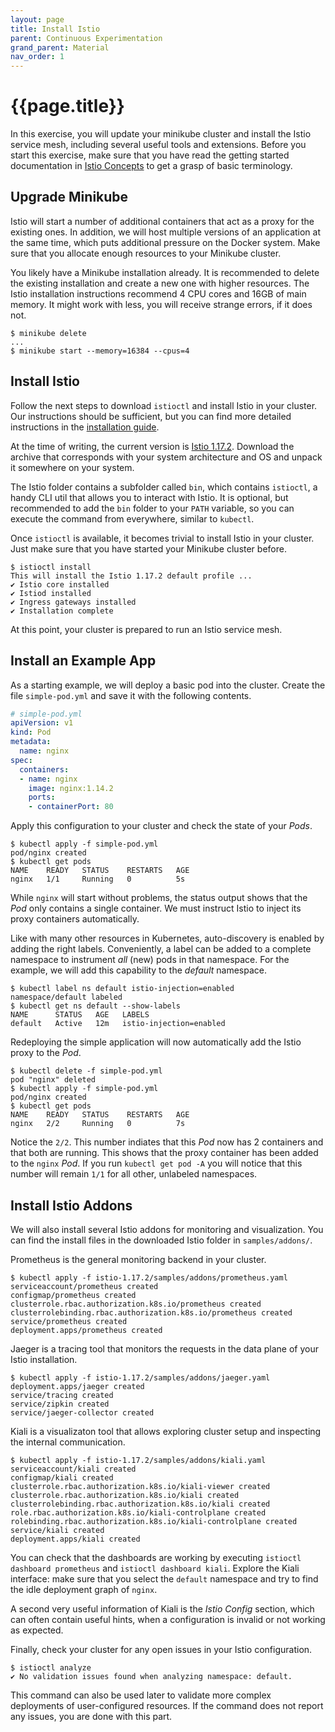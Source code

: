 ```yaml
---
layout: page
title: Install Istio
parent: Continuous Experimentation
grand_parent: Material
nav_order: 1
---
```


# {{page.title}}

In this exercise, you will update your minikube cluster and install the Istio service mesh, including several useful tools and extensions.
Before you start this exercise, make sure that you have read the getting started documentation in [Istio Concepts][istio-concepts] to get a grasp of basic terminology.

[istio-concepts]: https://istio.io/latest/docs/concepts/


## Upgrade Minikube

Istio will start a number of additional containers that act as a proxy for the existing ones.
In addition, we will host multiple versions of an application at the same time, which puts additional pressure on the Docker system.
Make sure that you allocate enough resources to your Minikube cluster.

You likely have a Minikube installation already.
It is recommended to delete the existing installation and create a new one with higher resources.
The Istio installation instructions recommend 4 CPU cores and 16GB of main memory.
It might work with less, you will receive strange errors, if it does not.

    $ minikube delete
    ...
    $ minikube start --memory=16384 --cpus=4

## Install Istio

Follow the next steps to download `istioctl` and install Istio in your cluster.
Our instructions should be sufficient, but you can find more detailed instructions in the [installation guide][istio-install].

At the time of writing, the current version is [Istio 1.17.2][istio-release].
Download the archive that corresponds with your system architecture and OS and unpack it somewhere on your system.

The Istio folder contains a subfolder called `bin`, which contains `istioctl`, a handy CLI util that allows you to interact with Istio.
It is optional, but recommended to add the `bin` folder to your `PATH` variable, so you can execute the command from everywhere, similar to `kubectl`.

[istio-install]: https://istio.io/latest/docs/setup/install/istioctl/
[istio-release]: https://github.com/istio/istio/releases/tag/1.17.2

Once `istioctl` is available, it becomes trivial to install Istio in your cluster.
Just make sure that you have started your Minikube cluster before.

    $ istioctl install
    This will install the Istio 1.17.2 default profile ...
    ✔ Istio core installed
    ✔ Istiod installed
    ✔ Ingress gateways installed
    ✔ Installation complete

At this point, your cluster is prepared to run an Istio service mesh.

## Install an Example App

As a starting example, we will deploy a basic pod into the cluster.
Create the file `simple-pod.yml` and save it with the following contents.

```yml
# simple-pod.yml
apiVersion: v1
kind: Pod
metadata:
  name: nginx
spec:
  containers:
  - name: nginx
    image: nginx:1.14.2
    ports:
    - containerPort: 80
```

Apply this configuration to your cluster and check the state of your *Pods*.

    $ kubectl apply -f simple-pod.yml
    pod/nginx created
    $ kubectl get pods
    NAME    READY   STATUS    RESTARTS   AGE
    nginx   1/1     Running   0          5s

While `nginx` will start without problems, the status output shows that the *Pod* only contains a single container.
We must instruct Istio to inject its proxy containers automatically.

Like with many other resources in Kubernetes, auto-discovery is enabled by adding the right labels.
Conveniently, a label can be added to a complete namespace to instrument *all* (new) pods in that namespace.
For the example, we will add this capability to the *default* namespace.


    $ kubectl label ns default istio-injection=enabled
    namespace/default labeled
    $ kubectl get ns default --show-labels
    NAME      STATUS   AGE   LABELS
    default   Active   12m   istio-injection=enabled

Redeploying the simple application will now automatically add the Istio proxy to the *Pod*.

    $ kubectl delete -f simple-pod.yml
    pod "nginx" deleted
    $ kubectl apply -f simple-pod.yml
    pod/nginx created
    $ kubectl get pods
    NAME    READY   STATUS    RESTARTS   AGE
    nginx   2/2     Running   0          7s

Notice the `2/2`. This number indiates that this *Pod* now has 2 containers and that both are running.
This shows that the proxy container has been added to the `nginx` *Pod*. 
If you run `kubectl get pod -A` you will notice that this number will remain `1/1` for all other, unlabeled namespaces.



## Install Istio Addons

We will also install several Istio addons for monitoring and visualization.
You can find the install files in the downloaded Istio folder in `samples/addons/`.

Prometheus is the general monitoring backend in your cluster.

    $ kubectl apply -f istio-1.17.2/samples/addons/prometheus.yaml
    serviceaccount/prometheus created
    configmap/prometheus created
    clusterrole.rbac.authorization.k8s.io/prometheus created
    clusterrolebinding.rbac.authorization.k8s.io/prometheus created
    service/prometheus created
    deployment.apps/prometheus created

Jaeger is a tracing tool that monitors the requests in the data plane of your Istio installation.

    $ kubectl apply -f istio-1.17.2/samples/addons/jaeger.yaml
    deployment.apps/jaeger created
    service/tracing created
    service/zipkin created
    service/jaeger-collector created

Kiali is a visualizaton tool that allows exploring cluster setup and inspecting the internal communication.

    $ kubectl apply -f istio-1.17.2/samples/addons/kiali.yaml
    serviceaccount/kiali created
    configmap/kiali created
    clusterrole.rbac.authorization.k8s.io/kiali-viewer created
    clusterrole.rbac.authorization.k8s.io/kiali created
    clusterrolebinding.rbac.authorization.k8s.io/kiali created
    role.rbac.authorization.k8s.io/kiali-controlplane created
    rolebinding.rbac.authorization.k8s.io/kiali-controlplane created
    service/kiali created
    deployment.apps/kiali created

You can check that the dashboards are working by executing `istioctl dashboard prometheus` and `istioctl dashboard kiali`.
Explore the Kiali interface: make sure that you select the `default` namespace and try to find the idle deployment graph of `nginx`.

A second very useful information of Kiali is the *Istio Config* section, which can often contain useful hints, when a configuration is invalid or not working as expected.

Finally, check your cluster for any open issues in your Istio configuration.

    $ istioctl analyze
    ✔ No validation issues found when analyzing namespace: default.

This command can also be used later to validate more complex deployments of user-configured resources.
If the command does not report any issues, you are done with this part.

